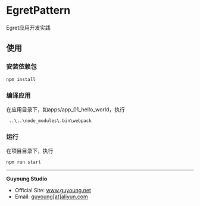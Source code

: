 EgretPattern
==============
Egret应用开发实践

## 使用

### 安装依赖包 

    npm install

### 编译应用

在应用目录下，如apps/app_01_hello_world，执行

     ..\..\node_modules\.bin\webpack

### 运行

在项目目录下，执行

    npm run start




------------------------------------------------

**Guyoung Studio**
 + Official Site: <a href="http://www.guyoung.net/" target="_blank">www.guyoung.net</a>
 + Email:         <a href="&#109;&#97;&#105;&#108;&#116;&#111;&#58;%67%75%79%6f%75%6e%67@%61%6c%69%79%75%6e.%63%6f%6d" target="_blank">guyoung[at]aliyun.com</a>


